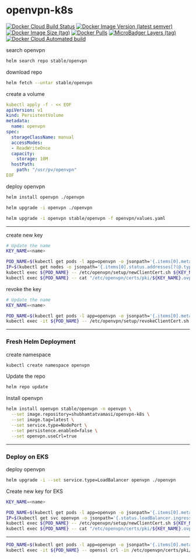 # openvpn-k8s

[![Docker Cloud Build Status](https://img.shields.io/docker/cloud/build/shubhamtatvamasi/openvpn-k8s)](https://hub.docker.com/r/shubhamtatvamasi/openvpn-k8s)
[![Docker Image Version (latest semver)](https://img.shields.io/docker/v/shubhamtatvamasi/openvpn-k8s?sort=semver)](https://hub.docker.com/r/shubhamtatvamasi/openvpn-k8s)
[![Docker Image Size (tag)](https://img.shields.io/docker/image-size/shubhamtatvamasi/openvpn-k8s/latest)](https://hub.docker.com/r/shubhamtatvamasi/openvpn-k8s)
[![Docker Pulls](https://img.shields.io/docker/pulls/shubhamtatvamasi/openvpn-k8s)](https://hub.docker.com/r/shubhamtatvamasi/openvpn-k8s)
[![MicroBadger Layers (tag)](https://img.shields.io/microbadger/layers/shubhamtatvamasi/openvpn-k8s/latest)](https://hub.docker.com/r/shubhamtatvamasi/openvpn-k8s)
[![Docker Cloud Automated build](https://img.shields.io/docker/cloud/automated/shubhamtatvamasi/openvpn-k8s)](https://hub.docker.com/r/shubhamtatvamasi/openvpn-k8s)

search openvpn
```bash
helm search repo stable/openvpn
```

download repo
```bash
helm fetch --untar stable/openvpn
```

create a volume
```yaml
kubectl apply -f - << EOF
apiVersion: v1
kind: PersistentVolume
metadata:
  name: openvpn
spec:
  storageClassName: manual
  accessModes:
  - ReadWriteOnce
  capacity:
    storage: 10M
  hostPath:
    path: "/usr/pv/openvpn"
EOF
```

deploy openvpn
```bash
helm install openvpn ./openvpn

helm upgrade -i openvpn ./openvpn

helm upgrade -i openvpn stable/openvpn -f openvpn/values.yaml
```
---

create new key
```bash
# Update the name
KEY_NAME=<name>

POD_NAME=$(kubectl get pods -l app=openvpn -o jsonpath='{.items[0].metadata.name}')
IP=$(kubectl get nodes -o jsonpath='{.items[0].status.addresses[?(@.type=="ExternalIP")].address}')
kubectl exec ${POD_NAME} -- /etc/openvpn/setup/newClientCert.sh ${KEY_NAME} ${IP}
kubectl exec ${POD_NAME} -- cat "/etc/openvpn/certs/pki/${KEY_NAME}.ovpn" > ${KEY_NAME}.ovpn
```

revoke the key
```bash
# Update the name
KEY_NAME=<name>

POD_NAME=$(kubectl get pods -l app=openvpn -o jsonpath='{.items[0].metadata.name}')
kubectl exec -it ${POD_NAME} -- /etc/openvpn/setup/revokeClientCert.sh ${KEY_NAME}
```
---

### Fresh Helm Deployment

create namespace 
```bash
kubectl create namespace openvpn
```

Update the repo
```bash
helm repo update
```

Install openvpn
```bash
helm install openvpn stable/openvpn -n openvpn \
  --set image.repository=shubhamtatvamasi/openvpn-k8s \
  --set image.tag=latest \
  --set service.type=NodePort \
  --set persistence.enabled=false \
  --set openvpn.useCrl=true
```
---

### Deploy on EKS

deploy openvpn
```bash
helm upgrade -i --set service.type=LoadBalancer openvpn ./openvpn
```

Create new key for EKS
```bash
KEY_NAME=<name>

POD_NAME=$(kubectl get pods -l app=openvpn -o jsonpath='{.items[0].metadata.name}')
IP=$(kubectl get svc openvpn -o jsonpath='{.status.loadBalancer.ingress[0].hostname}')
kubectl exec ${POD_NAME} -- /etc/openvpn/setup/newClientCert.sh ${KEY_NAME} ${IP}
kubectl exec ${POD_NAME} -- cat "/etc/openvpn/certs/pki/${KEY_NAME}.ovpn" > ${KEY_NAME}.ovpn
```
---

```bash
POD_NAME=$(kubectl get pods -l app=openvpn -o jsonpath='{.items[0].metadata.name}')
kubectl exec -it ${POD_NAME} -- openssl crl -in /etc/openvpn/certs/pki/crl.pem -text -noout
```

